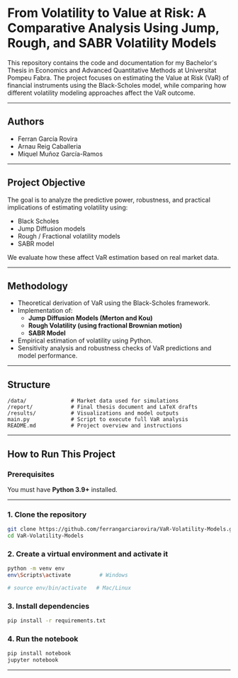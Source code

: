 # From Volatility to Value at Risk: A Comparative Analysis Using Jump, Rough, and SABR Volatility Models

This repository contains the code and documentation for my Bachelor's Thesis in Economics and Advanced Quantitative Methods at Universitat Pompeu Fabra. The project focuses on estimating the Value at Risk (VaR) of financial instruments using the Black-Scholes model, while comparing how different volatility modeling approaches affect the VaR outcome.

---

## Authors

- Ferran García Rovira  
- Arnau Reig Caballeria
- Miquel Muñoz García-Ramos

---

## Project Objective

The goal is to analyze the predictive power, robustness, and practical implications of estimating volatility using:

- Black Scholes
- Jump Diffusion models
- Rough / Fractional volatility models
- SABR model

We evaluate how these affect VaR estimation based on real market data.

---

## Methodology

- Theoretical derivation of VaR using the Black-Scholes framework.
- Implementation of:
  - **Jump Diffusion Models (Merton and Kou)**
  - **Rough Volatility (using fractional Brownian motion)**
  - **SABR Model**
- Empirical estimation of volatility using Python.
- Sensitivity analysis and robustness checks of VaR predictions and model performance.

---

## Structure
```text
/data/              # Market data used for simulations
/report/            # Final thesis document and LaTeX drafts
/results/           # Visualizations and model outputs
main.py             # Script to execute full VaR analysis
README.md           # Project overview and instructions
```

---

## How to Run This Project

### Prerequisites

You must have **Python 3.9+** installed.

---

### 1. Clone the repository

```bash
git clone https://github.com/ferrangarciarovira/VaR-Volatility-Models.git
cd VaR-Volatility-Models
```

### 2. Create a virtual environment and activate it
```bash
python -m venv env
env\Scripts\activate         # Windows

# source env/bin/activate   # Mac/Linux
```

### 3. Install dependencies
```bash
pip install -r requirements.txt
```

### 4. Run the notebook
```bash
pip install notebook 
jupyter notebook
```

---
